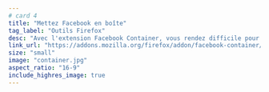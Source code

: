 ```yaml
---
# card 4
title: "Mettez Facebook en boîte"
tag_label: "Outils Firefox"
desc: "Avec l'extension Facebook Container, vous rendez difficile pour Facebook de collecter vos données et de vous pister sur le Web."
link_url: "https://addons.mozilla.org/firefox/addon/facebook-container/?utm_source=www.mozilla.org&utm_medium=referral&utm_campaign=homepage&utm_content=card"
size: "small"
image: "container.jpg"
aspect_ratio: "16-9"
include_highres_image: true
---
```

